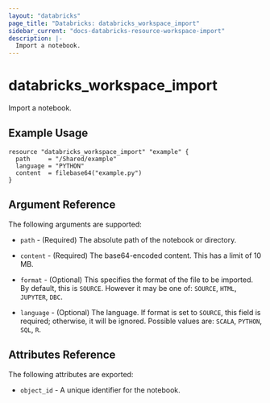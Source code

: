 ```yaml
---
layout: "databricks"
page_title: "Databricks: databricks_workspace_import"
sidebar_current: "docs-databricks-resource-workspace-import"
description: |-
  Import a notebook.
---
```


# databricks_workspace_import

Import a notebook.

## Example Usage

```hcl
resource "databricks_workspace_import" "example" {
  path     = "/Shared/example"
  language = "PYTHON"
  content  = filebase64("example.py")
}
```

## Argument Reference

The following arguments are supported:

* `path` - (Required) The absolute path of the notebook or directory.

* `content` - (Required) The base64-encoded content. This has a limit of 10 MB.

* `format` - (Optional) This specifies the format of the file to be imported. By default, this is `SOURCE`. However it may be one of: `SOURCE`, `HTML`, `JUPYTER`, `DBC`.

* `language` - (Optional) The language. If format is set to `SOURCE`, this field is required; otherwise, it will be ignored. Possible values are: `SCALA`, `PYTHON`, `SQL`, `R`.

## Attributes Reference

The following attributes are exported:

* `object_id` - A unique identifier for the notebook.

